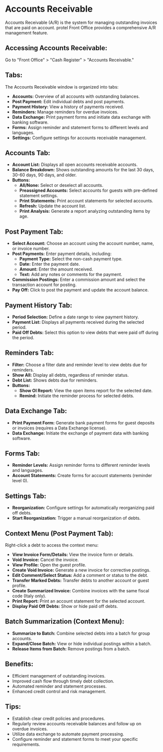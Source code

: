 # Accounts Receivable

Accounts Receivable (A/R) is the system for managing outstanding invoices that are paid on account. protel Front Office provides a comprehensive A/R management feature.

## Accessing Accounts Receivable:

Go to "Front Office" > "Cash Register" > "Accounts Receivable."

## Tabs:

The Accounts Receivable window is organized into tabs:

* **Accounts:**  Overview of all accounts with outstanding balances.
* **Post Payment:**  Edit individual debts and post payments.
* **Payment History:**  View a history of payments received.
* **Reminders:** Manage reminders for overdue invoices.
* **Data Exchange:**  Print payment forms and initiate data exchange with banking software.
* **Forms:**  Assign reminder and statement forms to different levels and languages.
* **Settings:**  Configure settings for accounts receivable management. 

## Accounts Tab:

* **Account List:**  Displays all open accounts receivable accounts.
* **Balance Breakdown:** Shows outstanding amounts for the last 30 days, 30-60 days, 90 days, and older.
* **Buttons:** 
    * **All/None:** Select or deselect all accounts.
    * **Preassigned Accounts:** Select accounts for guests with pre-defined statement settings.
    * **Print Statements:**  Print account statements for selected accounts.
    * **Refresh:**  Update the account list. 
    * **Print Analysis:**  Generate a report analyzing outstanding items by age.

## Post Payment Tab:

* **Select Account:** Choose an account using the account number, name, or invoice number.
* **Post Payments:**  Enter payment details, including:
    * **Payment Type:**  Select the non-cash payment type.
    * **Date:** Enter the payment date.
    * **Amount:** Enter the amount received.
    * **Text:** Add any notes or comments for the payment.
* **Commission Postings:** Enter a commission amount and select the transaction account for posting.
* **Pay Off:**  Click to post the payment and update the account balance.

## Payment History Tab:

* **Period Selection:** Define a date range to view payment history. 
* **Payment List:** Displays all payments received during the selected period.
* **Paid Off Debts:**  Select this option to view debts that were paid off during the period.

## Reminders Tab:

* **Filter:** Choose a filter date and reminder level to view debts due for reminders.
* **Show All:** Display all debts, regardless of reminder status.
* **Debt List:** Shows debts due for reminders.
* **Buttons:**
    * **Show OI Report:**  View the open items report for the selected date. 
    * **Remind:**  Initiate the reminder process for selected debts.

## Data Exchange Tab:

* **Print Payment Form:** Generate bank payment forms for guest deposits or invoices (requires a Data Exchange license).
* **Data Exchange:** Initiate the exchange of payment data with banking software.

## Forms Tab:

* **Reminder Levels:**  Assign reminder forms to different reminder levels and languages.
* **Account Statements:** Create forms for account statements (reminder level 0).

## Settings Tab:

* **Reorganization:**  Configure settings for automatically reorganizing paid off debts.
* **Start Reorganization:** Trigger a manual reorganization of debts.

## Context Menu (Post Payment Tab):

Right-click a debt to access the context menu:

* **View Invoice Form/Details:** View the invoice form or details.
* **Void Invoice:**  Cancel the invoice.
* **View Profile:** Open the guest profile.
* **Create Void Invoice:** Generate a new invoice for corrective postings.
* **Edit Comment/Select Status:**  Add a comment or status to the debt.
* **Transfer Marked Debts:** Transfer debts to another account or guest profile. 
* **Create Summarized Invoice:** Combine invoices with the same fiscal code (Italy only).
* **Print Report:**  Print an account statement for the selected account.
* **Display Paid Off Debts:** Show or hide paid off debts.

## Batch Summarization (Context Menu):

* **Summarize to Batch:** Combine selected debts into a batch for group accounts. 
* **Expand/Close Batch:**  View or hide individual postings within a batch.
* **Release Items from Batch:**  Remove postings from a batch. 

## Benefits:

* Efficient management of outstanding invoices.
* Improved cash flow through timely debt collection.
* Automated reminder and statement processes.
* Enhanced credit control and risk management. 

## Tips:

* Establish clear credit policies and procedures.
* Regularly review accounts receivable balances and follow up on overdue invoices. 
* Utilize data exchange to automate payment processing. 
* Configure reminder and statement forms to meet your specific requirements.